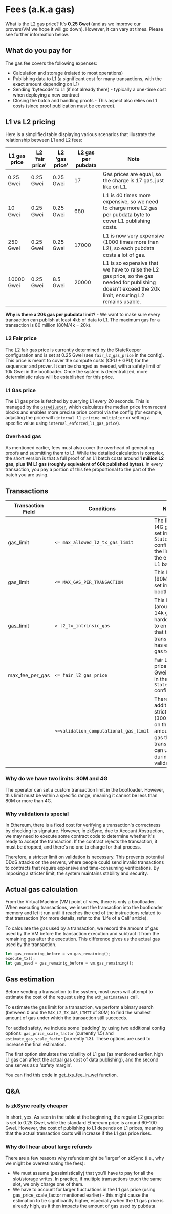 # Fees (a.k.a gas)

What is the L2 gas price? It's **0.25 Gwei** (and as we improve our provers/VM we hope it will go down). However, it can
vary at times. Please see further information below.

## What do you pay for

The gas fee covers the following expenses:

- Calculation and storage (related to most operations)
- Publishing data to L1 (a significant cost for many transactions, with the exact amount depending on L1)
- Sending 'bytecode' to L1 (if not already there) - typically a one-time cost when deploying a new contract
- Closing the batch and handling proofs - This aspect also relies on L1 costs (since proof publication must be covered).

## L1 vs L2 pricing

Here is a simplified table displaying various scenarios that illustrate the relationship between L1 and L2 fees:

| L1 gas price | L2 'fair price' | L2 'gas price' | L2 gas per pubdata | Note                                                                                                                                                  |
| ------------ | --------------- | -------------- | ------------------ | ----------------------------------------------------------------------------------------------------------------------------------------------------- |
| 0.25 Gwei    | 0.25 Gwei       | 0.25 Gwei      | 17                 | Gas prices are equal, so the charge is 17 gas, just like on L1.                                                                                       |
| 10 Gwei      | 0.25 Gwei       | 0.25 Gwei      | 680                | L1 is 40 times more expensive, so we need to charge more L2 gas per pubdata byte to cover L1 publishing costs.                                        |
| 250 Gwei     | 0.25 Gwei       | 0.25 Gwei      | 17000              | L1 is now very expensive (1000 times more than L2), so each pubdata costs a lot of gas.                                                               |
| 10000 Gwei   | 0.25 Gwei       | 8.5 Gwei       | 20000              | L1 is so expensive that we have to raise the L2 gas price, so the gas needed for publishing doesn't exceed the 20k limit, ensuring L2 remains usable. |

**Why is there a 20k gas per pubdata limit?** - We want to make sure every transaction can publish at least 4kb of data
to L1. The maximum gas for a transaction is 80 million (80M/4k = 20k).

### L2 Fair price

The L2 fair gas price is currently determined by the StateKeeper configuration and is set at 0.25 Gwei (see
`fair_l2_gas_price` in the config). This price is meant to cover the compute costs (CPU + GPU) for the sequencer and
prover. It can be changed as needed, with a safety limit of 10k Gwei in the bootloader. Once the system is
decentralized, more deterministic rules will be established for this price.

### L1 Gas price

The L1 gas price is fetched by querying L1 every 20 seconds. This is managed by the [`GasAdjuster`][gas_adjuster], which
calculates the median price from recent blocks and enables more precise price control via the config (for example,
adjusting the price with `internal_l1_pricing_multiplier` or setting a specific value using
`internal_enforced_l1_gas_price`).

### Overhead gas

As mentioned earlier, fees must also cover the overhead of generating proofs and submitting them to L1. While the
detailed calculation is complex, the short version is that a full proof of an L1 batch costs around **1 million L2 gas,
plus 1M L1 gas (roughly equivalent of 60k published bytes)**. In every transaction, you pay a portion of this fee
proportional to the part of the batch you are using.

## Transactions

| Transaction Field | Conditions                             | Note                                                                                                                 |
| ----------------- | -------------------------------------- | -------------------------------------------------------------------------------------------------------------------- |
| gas_limit         | `<= max_allowed_l2_tx_gas_limit`       | The limit (4G gas) is set in the `StateKeeper` config; it's the limit for the entire L1 batch.                       |
| gas_limit         | `<= MAX_GAS_PER_TRANSACTION`           | This limit (80M) is set in bootloader.                                                                               |
| gas_limit         | `> l2_tx_intrinsic_gas`                | This limit (around 14k gas) is hardcoded to ensure that the transaction has enough gas to start.                     |
| max_fee_per_gas   | `<= fair_l2_gas_price`                 | Fair L2 gas price (0.25 Gwei) is set in the `StateKeeper` config                                                     |
|                   | `<=validation_computational_gas_limit` | There is an additional, stricter limit (300k gas) on the amount of gas that a transaction can use during validation. |

### Why do we have two limits: 80M and 4G

The operator can set a custom transaction limit in the bootloader. However, this limit must be within a specific range,
meaning it cannot be less than 80M or more than 4G.

### Why validation is special

In Ethereum, there is a fixed cost for verifying a transaction's correctness by checking its signature. However, in
zkSync, due to Account Abstraction, we may need to execute some contract code to determine whether it's ready to accept
the transaction. If the contract rejects the transaction, it must be dropped, and there's no one to charge for that
process.

Therefore, a stricter limit on validation is necessary. This prevents potential DDoS attacks on the servers, where
people could send invalid transactions to contracts that require expensive and time-consuming verifications. By imposing
a stricter limit, the system maintains stability and security.

## Actual gas calculation

From the Virtual Machine (VM) point of view, there is only a bootloader. When executing transactions, we insert the
transaction into the bootloader memory and let it run until it reaches the end of the instructions related to that
transaction (for more details, refer to the 'Life of a Call' article).

To calculate the gas used by a transaction, we record the amount of gas used by the VM before the transaction execution
and subtract it from the remaining gas after the execution. This difference gives us the actual gas used by the
transaction.

```rust
let gas_remaining_before = vm.gas_remaining();
execute_tx();
let gas_used = gas_remainig_before = vm.gas_remaining();
```

## Gas estimation

Before sending a transaction to the system, most users will attempt to estimate the cost of the request using the
`eth_estimateGas` call.

To estimate the gas limit for a transaction, we perform a binary search (between 0 and the `MAX_L2_TX_GAS_LIMIT` of 80M)
to find the smallest amount of gas under which the transaction still succeeds.

For added safety, we include some 'padding' by using two additional config options: `gas_price_scale_factor` (currently
1.5) and `estimate_gas_scale_factor` (currently 1.3). These options are used to increase the final estimation.

The first option simulates the volatility of L1 gas (as mentioned earlier, high L1 gas can affect the actual gas cost of
data publishing), and the second one serves as a 'safety margin'.

You can find this code in [get_txs_fee_in_wei][get_txs_fee_in_wei] function.

## Q&A

### Is zkSync really cheaper

In short, yes. As seen in the table at the beginning, the regular L2 gas price is set to 0.25 Gwei, while the standard
Ethereum price is around 60-100 Gwei. However, the cost of publishing to L1 depends on L1 prices, meaning that the
actual transaction costs will increase if the L1 gas price rises.

### Why do I hear about large refunds

There are a few reasons why refunds might be 'larger' on zkSync (i.e., why we might be overestimating the fees):

- We must assume (pessimistically) that you'll have to pay for all the slot/storage writes. In practice, if multiple
  transactions touch the same slot, we only charge one of them.
- We have to account for larger fluctuations in the L1 gas price (using gas_price_scale_factor mentioned earlier) - this
  might cause the estimation to be significantly higher, especially when the L1 gas price is already high, as it then
  impacts the amount of gas used by pubdata.

[main_node_fetcher]:
  https://github.com/matter-labs/zksync-2-dev/blob/d590b3f0965a23eb0011779aab829d86d4fdc1d1/core/bin/zksync_core/src/l1_gas_price/main_node_fetcher.rs#L33
  'main node fetcher'
[gas_adjuster]:
  https://github.com/matter-labs/zksync-2-dev/blob/d590b3f0965a23eb0011779aab829d86d4fdc1d1/core/bin/zksync_core/src/l1_gas_price/gas_adjuster/mod.rs#L25
  'gas_adjuster'
[get_txs_fee_in_wei]:
  https://github.com/matter-labs/zksync-2-dev/blob/d590b3f0965a23eb0011779aab829d86d4fdc1d1/core/bin/zksync_core/src/api_server/tx_sender/mod.rs#L450
  'get_txs_fee_in_wei'
